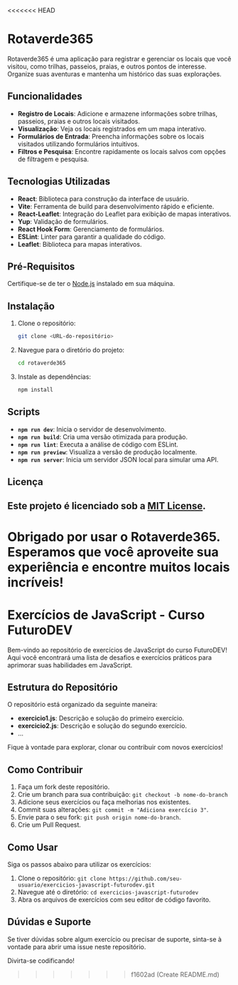 <<<<<<< HEAD
# Rotaverde365

Rotaverde365 é uma aplicação para registrar e gerenciar os locais que você visitou, como trilhas, passeios, praias, e outros pontos de interesse. Organize suas aventuras e mantenha um histórico das suas explorações.

## Funcionalidades

- **Registro de Locais**: Adicione e armazene informações sobre trilhas, passeios, praias e outros locais visitados.
- **Visualização**: Veja os locais registrados em um mapa interativo.
- **Formulários de Entrada**: Preencha informações sobre os locais visitados utilizando formulários intuitivos.
- **Filtros e Pesquisa**: Encontre rapidamente os locais salvos com opções de filtragem e pesquisa.

## Tecnologias Utilizadas

- **React**: Biblioteca para construção da interface de usuário.
- **Vite**: Ferramenta de build para desenvolvimento rápido e eficiente.
- **React-Leaflet**: Integração do Leaflet para exibição de mapas interativos.
- **Yup**: Validação de formulários.
- **React Hook Form**: Gerenciamento de formulários.
- **ESLint**: Linter para garantir a qualidade do código.
- **Leaflet**: Biblioteca para mapas interativos.

## Pré-Requisitos

Certifique-se de ter o [Node.js](https://nodejs.org/) instalado em sua máquina.

## Instalação

1. Clone o repositório:

    ```bash
    git clone <URL-do-repositório>
    ```

2. Navegue para o diretório do projeto:

    ```bash
    cd rotaverde365
    ```

3. Instale as dependências:

    ```bash
    npm install
    ```

## Scripts

- **`npm run dev`**: Inicia o servidor de desenvolvimento.
- **`npm run build`**: Cria uma versão otimizada para produção.
- **`npm run lint`**: Executa a análise de código com ESLint.
- **`npm run preview`**: Visualiza a versão de produção localmente.
- **`npm run server`**: Inicia um servidor JSON local para simular uma API.

## Licença

Este projeto é licenciado sob a [MIT License](LICENSE).
---

Obrigado por usar o Rotaverde365. Esperamos que você aproveite sua experiência e encontre muitos locais incríveis!
=======
# Exercícios de JavaScript - Curso FuturoDEV

Bem-vindo ao repositório de exercícios de JavaScript do curso FuturoDEV! Aqui você encontrará uma lista de desafios e exercícios práticos para aprimorar suas habilidades em JavaScript.

## Estrutura do Repositório

O repositório está organizado da seguinte maneira:

- **exercicio1.js**: Descrição e solução do primeiro exercício.
- **exercicio2.js**: Descrição e solução do segundo exercício.
- ...

Fique à vontade para explorar, clonar ou contribuir com novos exercícios!

## Como Contribuir

1. Faça um fork deste repositório.
2. Crie um branch para sua contribuição: `git checkout -b nome-do-branch`
3. Adicione seus exercícios ou faça melhorias nos existentes.
4. Commit suas alterações: `git commit -m "Adiciona exercício 3"`.
5. Envie para o seu fork: `git push origin nome-do-branch`.
6. Crie um Pull Request.

## Como Usar

Siga os passos abaixo para utilizar os exercícios:

1. Clone o repositório: `git clone https://github.com/seu-usuario/exercicios-javascript-futurodev.git`
2. Navegue até o diretório: `cd exercicios-javascript-futurodev`
3. Abra os arquivos de exercícios com seu editor de código favorito.

## Dúvidas e Suporte

Se tiver dúvidas sobre algum exercício ou precisar de suporte, sinta-se à vontade para abrir uma issue neste repositório.

Divirta-se codificando!
>>>>>>> f1602ad (Create README.md)
